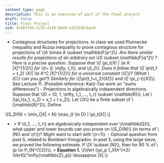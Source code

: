 ```yaml
---
content_type: page
description: This is an overview of part of the final project
draft: false
title: Final Project
uid: 4c4bff4b-2c35-4120-b6d4-e15231bcbac9
---
```

- Contagious structures for projections. In class we used Plunnecke inequality and Ruzsa inequality to prove contagious structure for projections of \\(A \times A \subset \mathbb{F}<em>p^2\\). Are there similar results for projections of an arbitrary set \\(X \subset \mathbb{F}_q^2\\) ? Here is a precise question. Suppose that \\(| \pi_t(X) | \le K |X|^{1/2}\\) for \\(t= 0, \infty, t_1\\), and \\(t_2\\). Does it follow that \\(| \pi</em>{t_1 + t_2} (X)| \le K^C |X|^{1/2}\\) for a universal constant \\(C\\)? (What \\(C\\) can you get?) Similarly for \\(|\pi_{t_1+t_2}(X)|\\) and \\(| \pi_{-t}(X)|\\). See Lecture 11. (Possible reference: Katz-Tao work on "sums differences") - Projections in algebraically independent directions. Suppose that \\(D = {0, 1, \infty, t_1, …, t_r} \subset \mathbb{R}\\). Let \\(\pi_t(x_1, x_2) = x_1 + t x_2\\). Let \\(X\\) be a finite subset of \\(\mathbb{R}^2\\). Define 

\\[S_D(N) = \min_{|X| = N} \max_{t \in D} | \pi_t(X)|.\\]

-  > If \\(t_1, …, t_r\\) are algebraically independent over \\(\mathbb{Q}\\), what upper and lower bounds can you prove on \\(S_D(N)\\) (in terms of \\(N\\) and \\(r\\))? Might want to start with \\(r=1\\). - Optional question from pset 5, related to Bombieri-Vinogradov. In pset 5, using the large sieve, we proved the following estimate. If \\(X \subset [N]\\), then for 90 % of \\(p \in P_{N^{1/2}}\\), > **Equation 1.** \\(\Vert (\pi_p 1_X)<em>h^{*2} \Vert</em>{L^\infty(\mathbb{Z}_p)} \lessapprox |X|.\\)